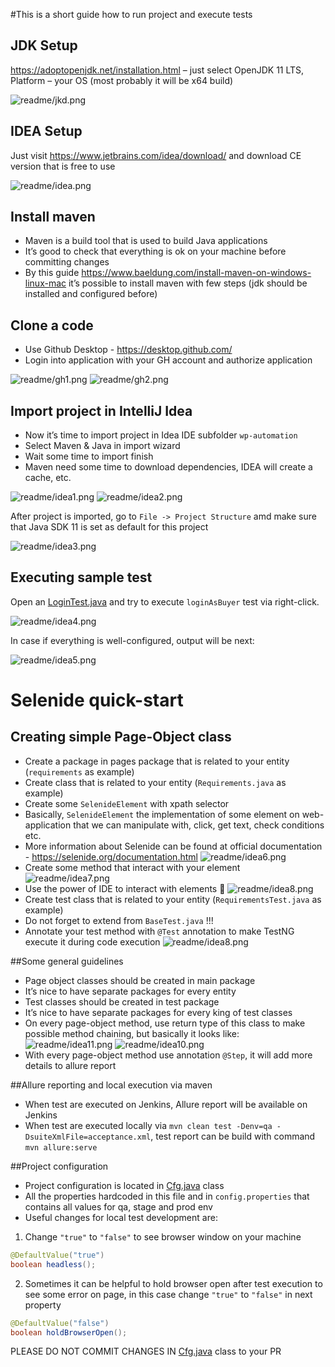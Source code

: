 #This is a short guide how to run project and execute tests

## JDK Setup

https://adoptopenjdk.net/installation.html – just select OpenJDK 11 LTS,  Platform – your OS (most probably it will be x64 build)

![readme/jkd.png](readme/jdk.png)


## IDEA Setup

Just visit https://www.jetbrains.com/idea/download/ and download CE version that is free to use

![readme/idea.png](readme/idea.png)

## Install maven

* Maven is a build tool that is used to build Java applications
* It’s good to check that everything is ok on your machine before committing changes
* By this guide https://www.baeldung.com/install-maven-on-windows-linux-mac it’s possible to install maven with few steps (jdk should be installed and configured before)

## Clone a code
* Use Github Desktop - https://desktop.github.com/
* Login into application with your GH account and authorize application

![readme/gh1.png](readme/gh1.png) ![readme/gh2.png](readme/gh2.png) 

## Import project in IntelliJ Idea

* Now it’s time to import project in Idea IDE subfolder `wp-automation`
* Select Maven & Java in import wizard
* Wait some time to import finish
* Maven need some time to download dependencies, IDEA will create a cache, etc.

![readme/idea1.png](readme/idea1.png) ![readme/idea2.png](readme/idea2.png) 

After project is imported, go to `File -> Project Structure` amd make sure that Java SDK 11 is set as default for this project

![readme/idea3.png](readme/idea3.png) 

## Executing sample test

Open an [LoginTest.java][1] and try to execute `loginAsBuyer` test via right-click.

![readme/idea4.png](readme/idea4.png)

[1]: src/test/java/com/perfect/tests/buyer/login/LoginTest.java

In case if everything is well-configured, output will be next:

![readme/idea5.png](readme/idea5.png)

# Selenide quick-start
## Creating simple Page-Object class

* Create a package in pages package that is related to your entity (`requirements` as example)
* Create class that is related to your entity (`Requirements.java` as example)
* Create some `SelenideElement` with xpath selector
* Basically, `SelenideElement` the implementation of some element on web-application that we can manipulate with, click, get text, check conditions etc.
* More information about Selenide can be found at official documentation - https://selenide.org/documentation.html
![readme/idea6.png](readme/idea6.png)
* Create some method that interact with your element
![readme/idea7.png](readme/idea7.png)
* Use the power of IDE to interact with elements 🙂
![readme/idea8.png](readme/idea8.png)
* Create test class that is related to your entity (`RequirementsTest.java` as example)
* Do not forget to extend from `BaseTest.java` !!!
* Annotate your test method with `@Test` annotation to make TestNG execute it during code execution
![readme/idea8.png](readme/idea9.png)

##Some general guidelines
* Page object classes should be created in main package
* It’s nice to have separate packages for every entity
* Test classes should be created in test package
* It’s nice to have separate packages for every king of test classes
* On every page-object method, use return type of this class to make possible method chaining, but basically it looks like:
![readme/idea11.png](readme/idea11.png)
![readme/idea10.png](readme/idea10.png)
* With every page-object method use annotation `@Step`, it will add more details to allure report

##Allure reporting and local execution via maven
* When test are executed on Jenkins, Allure report will be available on Jenkins
* When test are executed locally via `mvn clean test -Denv=qa -DsuiteXmlFile=acceptance.xml`, test report can be build with command `mvn allure:serve`

##Project configuration

* Project configuration is located in [Cfg.java][2] class
* All the properties hardcoded in this file and in `config.properties` that contains all values for qa, stage and prod env
* Useful changes for local test development are:
1. Change `"true"` to `"false"` to see browser window on your machine
```java
@DefaultValue("true")
boolean headless();
```
2. Sometimes it can be helpful to hold browser open after test execution to see some error on page, in this case change `"true"` to `"false"` in next property
```java
@DefaultValue("false")
boolean holdBrowserOpen();
```

PLEASE DO NOT COMMIT CHANGES IN [Cfg.java][2] class to your PR

[2]: src/main/java/com/perfect/config/Cfg.java